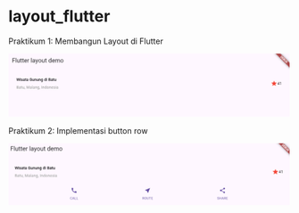 # layout_flutter

Praktikum 1: Membangun Layout di Flutter

![Screenshot](images/praktikum_1.png)

Praktikum 2: Implementasi button row

![Screenshot](images/praktikum_2.png)


